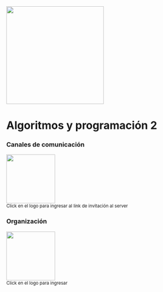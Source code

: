 <img width="256" src="https://www.icesi.edu.co/launiversidad/images/La_universidad/logo_icesi.png">

# Algoritmos y programación 2

### Canales de comunicación

<a href="https://discord.gg/CVqFns5Vxe"><img width="128" src="https://logos-marcas.com/wp-content/uploads/2020/12/Discord-Logo.png"></a><br>
<small>Click en el logo para ingresar al link de invitación al server</small>


### Organización
<a href="https://miro.com/app/board/o9J_l2wZY3A=/"><img width="128" src="https://store-images.s-microsoft.com/image/apps.59334.13959754522315136.c4ea2415-8e3c-42bf-8f77-e885eb7c11a1.be6eacf3-e0b4-4478-9abc-47192806c1b5?mode=scale&q=90&h=300&w=300"></a><br>
<small>Click en el logo para ingresar</small>
